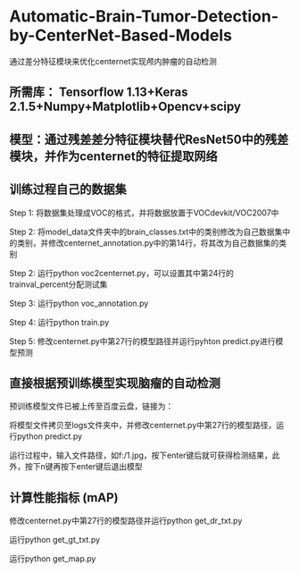 # Automatic-Brain-Tumor-Detection-by-CenterNet-Based-Models

通过差分特征模块来优化centernet实现颅内肿瘤的自动检测

## 所需库： Tensorflow 1.13+Keras 2.1.5+Numpy+Matplotlib+Opencv+scipy

## 模型：通过残差差分特征模块替代ResNet50中的残差模块，并作为centernet的特征提取网络

## 训练过程自己的数据集

Step 1: 将数据集处理成VOC的格式，并将数据放置于VOCdevkit/VOC2007中

Step 2: 将model_data文件夹中的brain_classes.txt中的类别修改为自己数据集中的类别，并修改centernet_annotation.py中的第14行，将其改为自己数据集的类别

Step 2: 运行python voc2centernet.py，可以设置其中第24行的trainval_percent分配测试集

Step 3: 运行python voc_annotation.py

Step 4: 运行python train.py

Step 5: 修改centernet.py中第27行的模型路径并运行pyhton predict.py进行模型预测

## 直接根据预训练模型实现脑瘤的自动检测

预训练模型文件已被上传至百度云盘，链接为：

将模型文件拷贝至logs文件夹中，并修改centernet.py中第27行的模型路径，运行python predict.py

运行过程中，输入文件路径，如f:/1.jpg，按下enter键后就可获得检测结果，此外，按下n键再按下enter键后退出模型

## 计算性能指标 (mAP)

修改centernet.py中第27行的模型路径并运行python get_dr_txt.py

运行python get_gt_txt.py

运行python get_map.py



